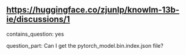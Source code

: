 ## https://huggingface.co/zjunlp/knowlm-13b-ie/discussions/1

contains_question: yes

question_part: Can I get the pytorch_model.bin.index.json file?